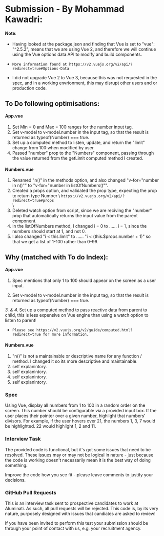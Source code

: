 # Submission - By Mohammad Kawadri: 

#### Note:
- Having looked at the package.json and finding that Vue is set to "vue": "^2.5.2", means that we are using Vue 2, and therefore we will continue using the Vue options data API to modify and build components. 
* `More information found at https://v2.vuejs.org/v2/api/?redirect=true#Options-Data`
- I did not upgrade Vue 2 to Vue 3, because this was not requested in the spec, and in a working envrionment, this may disrupt other users and or production code. 

## To Do following optimisations: 
#### App.vue
1. Set Min = 0 and Max = 100 ranges for the number input tag. 
2. Set v-model to v-model.number in the input tag, so that the result is returned as typeof(Number) === true.
2. Set up a computed method to listen, update, and return the "limit" change from 100 when modified by user.
3. Passed "number" prop to the "Numbers" component, passing through the value returned from the getLimit computed method I created. 

#### Numbers.vue
1. Renamed "n()" in the methods option, and also changed "v-for="number in n()"" to  "v-for="number in listOfNumbers()"".
2. Created a props option, and validated the prop type, expecting the prop to return type Number 
 \ `https://v2.vuejs.org/v2/api/?redirect=true#props`  
 \
3. Deleted watch option from script, since we are reciving the "number" prop that automatically returns the input value from the parent component. 
4. In the listOfNumbers method, I changed i = 0 to ...... i = 1, since the numbers should start at 1, and not 0. 
5. I also changed "i < this.limit" to ...... "i < (this.$props.number + 1)" so that we get a list of 1-100 rather than 0-99. 

## Why (matched with To do Index): 

#### App.vue

1. Spec mentions that only 1 to 100 should appear on the screen as a user input. 

2. Set v-model to v-model.number in the input tag, so that the result is returned as typeof(Number) === true.

*3. & 4.* Set up a computed method to pass reactive data from parent to child, this is less expensive on Vue engine than using a watch option to listen to parent!
* `Please see https://v2.vuejs.org/v2/guide/computed.html?redirect=true for more information.`

#### Numbers.vue
 1. "n()" is not a maintainable or descriptive name for any function / method. I changed it so its more descriptive and maintainable. 
 2. self explanintory. 
 3. self explanintory. 
 4. self explanintory. 
 5. self explanintory. 



### Spec
Using Vue, display all numbers from 1 to 100 in a random order on the screen. This number should be configurable via a provided input box.
If the user places their pointer over a given number, highlight that numbers' divisors.
For example, if the user hovers over 21, the numbers 1, 3, 7 would be highlighted. 22 would highlight 1, 2 and 11.

### Interview Task
The provided code is functional, but it's got some issues that need to be resolved. These issues may or may not be logical in nature - just because the code is working doesn't necessarily mean it is the best way of doing something.

Improve the code how you see fit - please leave comments to justify your decisions.

### GitHub Pull Requests
This is an interview task sent to prospective candidates to work at Aluminati. As such, all pull requests will be rejected. This code is, by its very nature, purposely designed with issues that candiates are asked to review!

If you have been invited to perform this test your submission should be through your point of contact with us, e.g. your recruitment agency.
